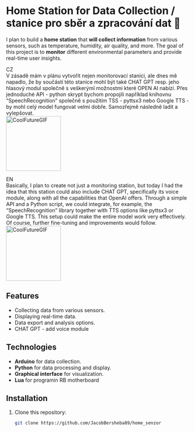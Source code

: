 # Home Station for Data Collection / stanice pro sběr a zpracování dat 💾

I plan to build a **home station** that **will collect information** from various sensors, such as temperature, humidity, air quality, and more. The goal of this project is to **monitor** different environmental parameters and provide real-time user insights.

CZ<br>
V zásadě mám v plánu vytvořit nejen monitorovací stanici, ale dnes mě napadlo, že by součástí této stanice mohl být také CHAT GPT resp. jeho hlasový modul společně s veškerýmï možnostmi které OPEN AI nabízí. Přes jednoduché API - python skrypt bychom propojili například knihovnu “SpeechRecognition” společně s použitím TSS - pyttsx3 nebo Google TTS - by mohl celý model fungovat velmi dobře. Samozřejmě následně ladit a vylepšovat. <br> 
<img src="https://github.com/user-attachments/assets/031ba99c-62b6-4383-8c8a-3e2dfd7cae24" alt="CoolFutureGIF" width="150"/>

EN<br>
Basically, I plan to create not just a monitoring station, but today I had the idea that this station could also include CHAT GPT, specifically its voice module, along with all the capabilities that OpenAI offers. Through a simple API and a Python script, we could integrate, for example, the “SpeechRecognition” library together with TTS options like pyttsx3 or Google TTS. This setup could make the entire model work very effectively. Of course, further fine-tuning and improvements would follow.<br>
<img src="https://github.com/user-attachments/assets/a5db893c-0ec9-42e4-8723-a2287f8c72d4" alt="CoolFutureGIF" width="150"/>





## Features

- Collecting data from various sensors.
- Displaying real-time data.
- Data export and analysis options.
- CHAT GPT - add voice module 

## Technologies

- **Arduino** for data collection.
- **Python** for data processing and display.
- **Graphical interface** for visualization.
- **Lua** for programin RB motherboard

## Installation

1. Clone this repository:
   ```bash
   git clone https://github.com/JacobBersheba89/home_senzor

